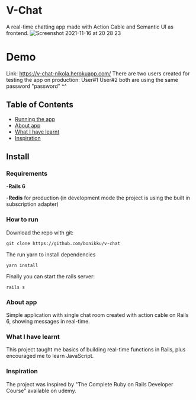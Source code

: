 # V-Chat
A real-time chatting app made with Action Cable and Semantic UI as frontend.
![Screenshot 2021-11-16 at 20 28 23](https://user-images.githubusercontent.com/41334805/142052409-6fe23725-5fcd-4e72-accf-db394dde12ec.png)
# Demo
Link: https://v-chat-nikola.herokuapp.com/
There are two users created for testing the app on production:
User#1
User#2
both are using the same password "password" ^^

 ## Table of Contents
* [Running the app](#how-to-run)
* [About app](#about-app)
* [What I have learnt](#what-i-have-learnt)
* [Inspiration](#inspiration)

## Install
### Requirements
-**Rails 6**

-**Redis** for production (in development mode the project is using the built in subscription adapter)


### How to run

Download the repo with git:
```
git clone https://github.com/bonikku/v-chat
```
The run yarn to install dependencies
```
yarn install
```
Finally you can start the rails server:
```
rails s
```

### About app
Simple application with single chat room created with action cable on Rails 6, showing messages in real-time.

### What I have learnt
This project taught me basics of building real-time functions in Rails, plus encouraged me to learn JavaScript.

### Inspiration
The project was inspired by "The Complete Ruby on Rails Developer Course" available on udemy.
